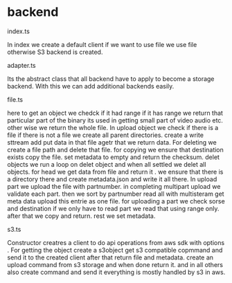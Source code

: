 # backend

index.ts

In index we create a default client if we want to use file we use file otherwise S3 backend is created.

adapter.ts

Its the abstract class that all backend have to apply to become a storage backend. With this we can add additional  backends easily.

file.ts

here to get an object we chedck if it had range if it has range we return that particular part of the binary its used in getting small part of video audio etc. other wise we return the whole file. In upload object we check if there is a file if there is not a file we create all parent directories. create a write sttream add put data in that file agetr that we return data. For deleting we create a file path and delete that file. for copying we ensure that destination exists copy the file. set metadata to empty  and return the checksum. delet objects we run a loop on delet object and when all settled we delet all objects. for head we get data from file and return it . we ensure that there is a directory there and create metadata.json and write it all there. In upload part we upload the file with partnumber. in completing multipart upload we validate each part. then we sort by partnumber read all with multisteram get meta data upload this entrie as one file. for uploading a part we check sorse and destination if we only have to read part we read that using range only. after that we copy and return. rest we set metadata. 

s3.ts

Constructor creatres a client to do api operations from aws sdk with options . For getting the object create a s3object get s3 compatible copmmand and send it to the created client after that return file and metadata. create an upload command from s3 storage and when done return it. and in all others also create command and send it everything is mostly handled by s3 in aws.